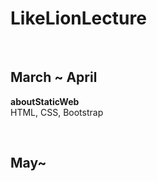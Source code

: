 # LikeLionLecture

<br>

## March ~ April

**aboutStaticWeb** <br>
HTML, CSS, Bootstrap


<br>

## May~
